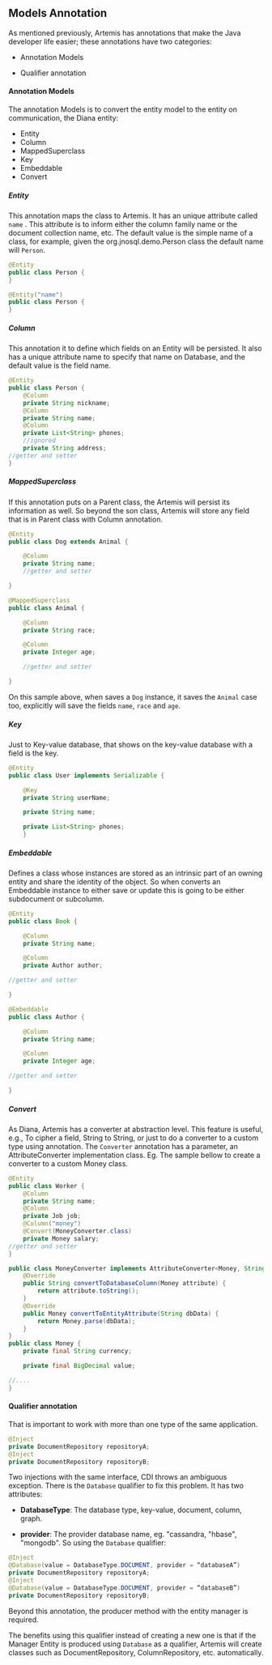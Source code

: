 ## Models Annotation

As mentioned previously, Artemis has annotations that make the Java developer life easier; these annotations have two categories:

* Annotation Models

* Qualifier annotation

#### Annotation Models

The annotation Models is to convert the entity model to the entity on communication, the Diana entity:


* Entity
* Column
* MappedSuperclass
* Key
* Embeddable
* Convert

##### Entity

This annotation maps the class to Artemis. It has an unique attribute called `name` . This attribute is to inform either the column family name or the document collection name, etc. The default value is the simple name of a class, for example, given the org.jnosql.demo.Person class the default name will `Person`.

```java
@Entity
public class Person {
}
```

```java
@Entity("name")
public class Person {
}
```

##### Column

This annotation it to define which fields on an Entity will be persisted. It also has a unique attribute name to specify that name on Database, and the default value is the field name.

```java
@Entity
public class Person {
    @Column
    private String nickname;
    @Column
    private String name;
    @Column
    private List<String> phones;
    //ignored
    private String address;
//getter and setter
}
```

##### MappedSuperclass

If this annotation puts on a Parent class, the Artemis will persist its information as well. So beyond the son class, Artemis will store any field that is in Parent class with Column annotation.


```java
@Entity
public class Dog extends Animal {

    @Column
    private String name;
    //getter and setter

}

@MappedSuperclass
public class Animal {

    @Column
    private String race;

    @Column
    private Integer age;

    //getter and setter

}
```

On this sample above, when saves a `Dog` instance, it saves the `Animal` case too, explicitly will save the fields `name`, `race` and `age`.


##### Key

Just to Key-value database, that shows on the key-value database with a field is the key.

```java
@Entity
public class User implements Serializable {

    @Key
    private String userName;

    private String name;

    private List<String> phones;
    }
```
##### Embeddable

Defines a class whose instances are stored as an intrinsic part of an owning entity and share the identity of the object. So when converts an Embeddable instance to either save or update this is going to be either subdocument or subcolumn.

```java
@Entity
public class Book {

    @Column
    private String name;

    @Column
    private Author author;

//getter and setter

}

@Embeddable
public class Author {

    @Column
    private String name;

    @Column
    private Integer age;

//getter and setter

}
```

##### Convert

As Diana, Artemis has a converter at abstraction level. This feature is useful, e.g., To cipher a field, String to String, or just to do a converter to a custom type using annotation. The `Converter` annotation has a parameter, an AttributeConverter implementation class. Eg. The sample bellow to create a converter to a custom Money class.

```java
@Entity
public class Worker {
    @Column
    private String name;
    @Column
    private Job job;
    @Column("money")
    @Convert(MoneyConverter.class)
    private Money salary;
//getter and setter
}

public class MoneyConverter implements AttributeConverter<Money, String>{
    @Override
    public String convertToDatabaseColumn(Money attribute) {
        return attribute.toString();
    }
    @Override
    public Money convertToEntityAttribute(String dbData) {
        return Money.parse(dbData);
    }
}
public class Money {
    private final String currency;

    private final BigDecimal value;

//....
}
```

#### Qualifier annotation

That is important to work with more than one type of the same application.

```java
@Inject
private DocumentRepository repositoryA;
@Inject
private DocumentRepository repositoryB;
```

Two injections with the same interface, CDI throws an ambiguous exception. There is the `Database` qualifier to fix this problem. It has two attributes:

* **DatabaseType**: The database type, key-value, document, column, graph.

* **provider**: The provider database name, eg. "cassandra, "hbase", "mongodb". So using the `Database` qualifier:


```java
@Inject
@Database(value = DatabaseType.DOCUMENT, provider = “databaseA”)
private DocumentRepository repositoryA;
@Inject
@Database(value = DatabaseType.DOCUMENT, provider = “databaseB”)
private DocumentRepository repositoryB;
```

Beyond this annotation, the producer method with the entity manager is required.

The benefits using this qualifier instead of creating a new one is that if the Manager Entity is produced using `Database` as a qualifier, Artemis will create classes such as DocumentRepository, ColumnRepository, etc. automatically.
